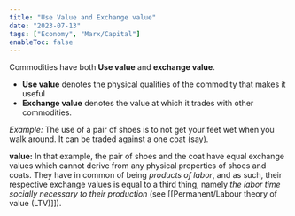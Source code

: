 ```yaml
---
title: "Use Value and Exchange value"
date: "2023-07-13"
tags: ["Economy", "Marx/Capital"]
enableToc: false
---
```


Commodities have both **Use value** and **exchange value**. 
- **Use value** denotes the physical qualities of the commodity that makes it useful 
- **Exchange value** denotes the value at which it trades with other commodities.

*Example:* 
The use of a pair of shoes is to not get your feet wet when you walk around. It can be traded against a one coat (say). 

**value:**
In that example, the pair of shoes and the coat have equal exchange values which cannot derive from any physical properties of shoes and coats. They have in common of being *products of labor*, and as such, their respective exchange values is equal to a third thing, namely *the labor time socially necessary to their production* (see [[Permanent/Labour theory of value (LTV)]]). 